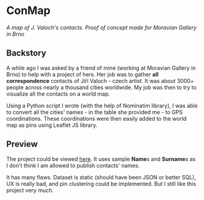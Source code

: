 # ConMap
<i>A map of J. Valoch's contacts. Proof of concept made for Moravian Gallery in Brno</i>

## Backstory
A while ago I was asked by a friend of mine (working at Moravian Gallery in Brno) to help with a project of hers. Her job was to gather <b>all correspondence</b> contacts of Jiří Valoch - czech artist. It was about 3000+ people across nearly a thousand cities worldwide. My job was then to try to visualize all the contacts on a world map. 

Using a Python script I wrote (with the help of Nominatim library), I was able to convert all the cities' names - in the table she provided me - to GPS coordinations. These coordinations were then easily added to the world map as pins using Leaflet JS library. 

## Preview
The project could be viewed <a href="tr808.8u.cz/valoch">here</a>. It uses sample <b>Name</b>s and <b>Surname</b>s as I don't think I am allowed to publish contacts' names. 

It has many flaws. Dataset is static (should have been JSON or better SQL), UX is really bad, and pin clustering could be implemented. But I still like this project very much. 